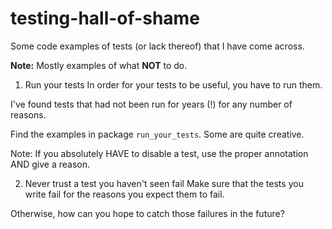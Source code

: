 # testing-hall-of-shame

Some code examples of tests (or lack thereof) that I have come across.

**Note:** Mostly examples of what **NOT** to do.


1. Run your tests
In order for your tests to be useful, you have to run them.

I've found tests that had not been run for years (!) for any number of reasons.

Find the examples in package `run_your_tests`. Some are quite creative.

Note: If you absolutely HAVE to disable a test, use the proper annotation AND give a reason.

2. Never trust a test you haven't seen fail
Make sure that the tests you write fail for the reasons you expect them to fail.

Otherwise, how can you hope to catch those failures in the future?


